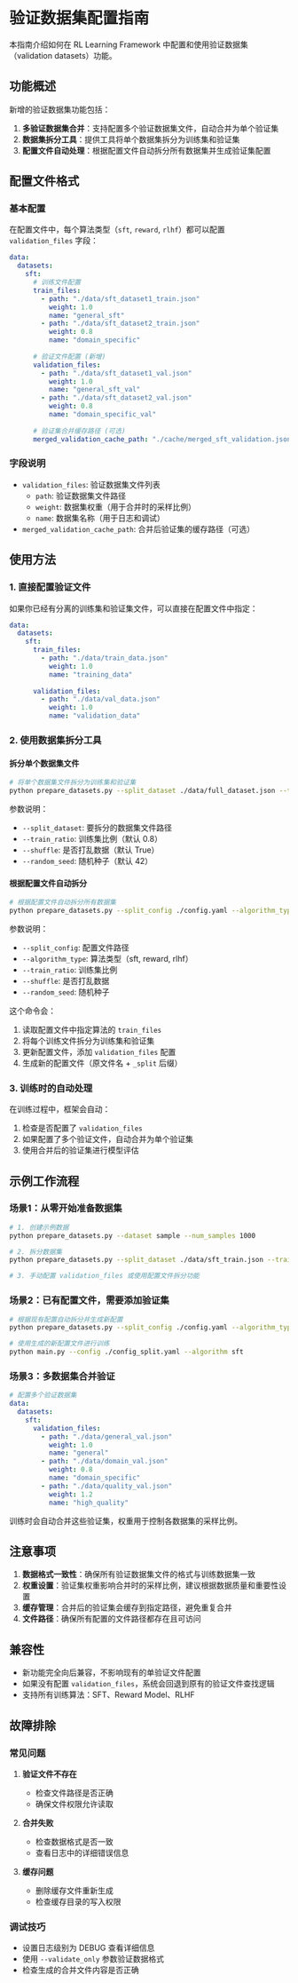 # 验证数据集配置指南

本指南介绍如何在 RL Learning Framework 中配置和使用验证数据集（validation datasets）功能。

## 功能概述

新增的验证数据集功能包括：

1. **多验证数据集合并**：支持配置多个验证数据集文件，自动合并为单个验证集
2. **数据集拆分工具**：提供工具将单个数据集拆分为训练集和验证集
3. **配置文件自动处理**：根据配置文件自动拆分所有数据集并生成验证集配置

## 配置文件格式

### 基本配置

在配置文件中，每个算法类型（`sft`, `reward`, `rlhf`）都可以配置 `validation_files` 字段：

```yaml
data:
  datasets:
    sft:
      # 训练文件配置
      train_files:
        - path: "./data/sft_dataset1_train.json"
          weight: 1.0
          name: "general_sft"
        - path: "./data/sft_dataset2_train.json"
          weight: 0.8
          name: "domain_specific"
      
      # 验证文件配置 (新增)
      validation_files:
        - path: "./data/sft_dataset1_val.json"
          weight: 1.0
          name: "general_sft_val"
        - path: "./data/sft_dataset2_val.json"
          weight: 0.8
          name: "domain_specific_val"
      
      # 验证集合并缓存路径 (可选)
      merged_validation_cache_path: "./cache/merged_sft_validation.json"
```

### 字段说明

- `validation_files`: 验证数据集文件列表
  - `path`: 验证数据集文件路径
  - `weight`: 数据集权重（用于合并时的采样比例）
  - `name`: 数据集名称（用于日志和调试）
- `merged_validation_cache_path`: 合并后验证集的缓存路径（可选）

## 使用方法

### 1. 直接配置验证文件

如果你已经有分离的训练集和验证集文件，可以直接在配置文件中指定：

```yaml
data:
  datasets:
    sft:
      train_files:
        - path: "./data/train_data.json"
          weight: 1.0
          name: "training_data"
      
      validation_files:
        - path: "./data/val_data.json"
          weight: 1.0
          name: "validation_data"
```

### 2. 使用数据集拆分工具

#### 拆分单个数据集文件

```bash
# 将单个数据集文件拆分为训练集和验证集
python prepare_datasets.py --split_dataset ./data/full_dataset.json --train_ratio 0.8
```

参数说明：
- `--split_dataset`: 要拆分的数据集文件路径
- `--train_ratio`: 训练集比例（默认 0.8）
- `--shuffle`: 是否打乱数据（默认 True）
- `--random_seed`: 随机种子（默认 42）

#### 根据配置文件自动拆分

```bash
# 根据配置文件自动拆分所有数据集
python prepare_datasets.py --split_config ./config.yaml --algorithm_type sft --train_ratio 0.8
```

参数说明：
- `--split_config`: 配置文件路径
- `--algorithm_type`: 算法类型（sft, reward, rlhf）
- `--train_ratio`: 训练集比例
- `--shuffle`: 是否打乱数据
- `--random_seed`: 随机种子

这个命令会：
1. 读取配置文件中指定算法的 `train_files`
2. 将每个训练文件拆分为训练集和验证集
3. 更新配置文件，添加 `validation_files` 配置
4. 生成新的配置文件（原文件名 + `_split` 后缀）

### 3. 训练时的自动处理

在训练过程中，框架会自动：

1. 检查是否配置了 `validation_files`
2. 如果配置了多个验证文件，自动合并为单个验证集
3. 使用合并后的验证集进行模型评估

## 示例工作流程

### 场景1：从零开始准备数据集

```bash
# 1. 创建示例数据
python prepare_datasets.py --dataset sample --num_samples 1000

# 2. 拆分数据集
python prepare_datasets.py --split_dataset ./data/sft_train.json --train_ratio 0.8

# 3. 手动配置 validation_files 或使用配置文件拆分功能
```

### 场景2：已有配置文件，需要添加验证集

```bash
# 根据现有配置自动拆分并生成新配置
python prepare_datasets.py --split_config ./config.yaml --algorithm_type sft

# 使用生成的新配置文件进行训练
python main.py --config ./config_split.yaml --algorithm sft
```

### 场景3：多数据集合并验证

```yaml
# 配置多个验证数据集
data:
  datasets:
    sft:
      validation_files:
        - path: "./data/general_val.json"
          weight: 1.0
          name: "general"
        - path: "./data/domain_val.json"
          weight: 0.8
          name: "domain_specific"
        - path: "./data/quality_val.json"
          weight: 1.2
          name: "high_quality"
```

训练时会自动合并这些验证集，权重用于控制各数据集的采样比例。

## 注意事项

1. **数据格式一致性**：确保所有验证数据集文件的格式与训练数据集一致
2. **权重设置**：验证集权重影响合并时的采样比例，建议根据数据质量和重要性设置
3. **缓存管理**：合并后的验证集会缓存到指定路径，避免重复合并
4. **文件路径**：确保所有配置的文件路径都存在且可访问

## 兼容性

- 新功能完全向后兼容，不影响现有的单验证文件配置
- 如果没有配置 `validation_files`，系统会回退到原有的验证文件查找逻辑
- 支持所有训练算法：SFT、Reward Model、RLHF

## 故障排除

### 常见问题

1. **验证文件不存在**
   - 检查文件路径是否正确
   - 确保文件权限允许读取

2. **合并失败**
   - 检查数据格式是否一致
   - 查看日志中的详细错误信息

3. **缓存问题**
   - 删除缓存文件重新生成
   - 检查缓存目录的写入权限

### 调试技巧

- 设置日志级别为 DEBUG 查看详细信息
- 使用 `--validate_only` 参数验证数据格式
- 检查生成的合并文件内容是否正确